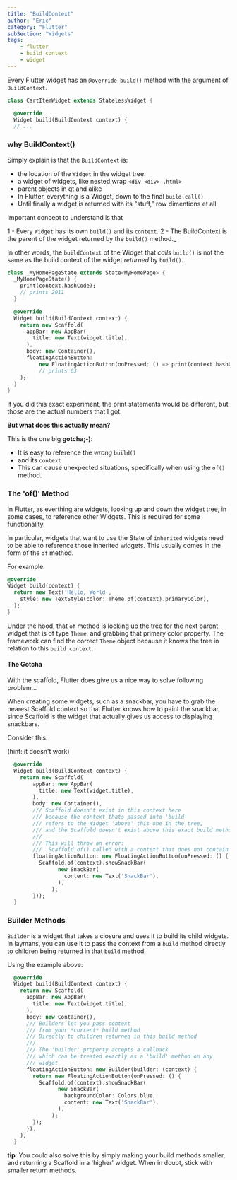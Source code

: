 ```yaml
---
title: "BuildContext"
author: "Eric"
category: "Flutter"
subSection: "Widgets"
tags:
    - flutter
    - build context
    - widget
---
```


Every Flutter widget has an `@override build()` method with the argument of `BuildContext`.

```dart
class CartItemWidget extends StatelessWidget {

  @override
  Widget build(BuildContext context) {
  // ...
```

<div class='aside'>

### why BuildContext()

Simply explain is that the `BuildContext` is:
- the location of the `Widget` in the widget tree.
- a widget of widgets, like nested.wrap `<div <div> .html>`
- parent objects in qt and alike
- In Flutter, everything is a Widget, down to the final `build.call()`
- Until finally a widget is returned with its "stuff," row dimentions et all

</div>

Important concept to understand is that 

1 - Every `Widget` has its own `build()` and its `context`.
2 - The BuildContext is the parent of the widget returned by the `build()` method._


In other words, the `buildContext` of the Widget that _calls_ `build()` is not the
same as the build context of the widget _returned_ by `build()`.

```dart
class _MyHomePageState extends State<MyHomePage> {
  _MyHomePageState() {
    print(context.hashCode);
    // prints 2011
  }

  @override
  Widget build(BuildContext context) {
    return new Scaffold(
      appBar: new AppBar(
        title: new Text(widget.title),
      ),
      body: new Container(),
      floatingActionButton:
          new FloatingActionButton(onPressed: () => print(context.hashCode)),
          // prints 63
    );
  }
}
```

If you did this exact experiment, the print statements would be different, but
those are the actual numbers that I got.

**But what does this actually mean?**

This is the one big **gotcha;-)**:  
- It is easy to reference the _wrong_ `build()`
- and its `context` 
- This can cause unexpected situations, specifically when using the `of()` method.

### The 'of()' Method

In Flutter, as everthing are widgets, looking up and down the widget tree, in some cases, to
reference other Widgets. This is required for some functionality.

In particular, widgets that want to use the State of `inherited` widgets need
to be able to reference those inherited widgets. This usually comes in the form
of the `of` method.

For example:

```dart
@override
Widget build(context) {
  return new Text('Hello, World',
    style: new TextStyle(color: Theme.of(context).primaryColor),
  );
}
```

Under the hood, that `of` method is looking up the tree for the next parent
widget that is of type `Theme`, and grabbing that primary color property. The
framework can find the correct `Theme` object because it knows the tree in
relation to this `build context`.

#### The Gotcha

With the scaffold, Flutter does give us a nice way to solve following problem...

When creating some widgets, such as a snackbar, you have to grab the nearest
Scaffold context so that Flutter knows how to paint the snackbar, since
Scaffold is the widget that actually gives us access to displaying snackbars.

Consider this:

(hint: it doesn't work)

```dart
  @override
  Widget build(BuildContext context) {
    return new Scaffold(
        appBar: new AppBar(
          title: new Text(widget.title),
        ),
        body: new Container(),
        /// Scaffold doesn't exist in this context here
        /// because the context thats passed into 'build'
        /// refers to the Widget 'above' this one in the tree,
        /// and the Scaffold doesn't exist above this exact build method
        ///
        /// This will throw an error:
        /// 'Scaffold.of() called with a context that does not contain a Scaffold.'
        floatingActionButton: new FloatingActionButton(onPressed: () {
          Scaffold.of(context).showSnackBar(
                new SnackBar(
                  content: new Text('SnackBar'),
                ),
              );
        }));
  }
```

### Builder Methods

`Builder` is a widget that takes a closure and uses it to build its child
widgets. In laymans, you can use it to pass the context from a `build` method
directly to children being returned in that `build` method.

Using the example above:

```dart
  @override
  Widget build(BuildContext context) {
    return new Scaffold(
      appBar: new AppBar(
        title: new Text(widget.title),
      ),
      body: new Container(),
      /// Builders let you pass context
      /// from your *current* build method
      /// Directly to children returned in this build method
      ///
      /// The 'builder' property accepts a callback
      /// which can be treated exactly as a 'build' method on any
      /// widget
      floatingActionButton: new Builder(builder: (context) {
        return new FloatingActionButton(onPressed: () {
          Scaffold.of(context).showSnackBar(
                new SnackBar(
                  backgroundColor: Colors.blue,
                  content: new Text('SnackBar'),
                ),
              );
        });
      }),
    );
  }
```

<div class='tip'>

**tip**: You could also solve this by simply making your build methods
smaller, and returning a Scaffold in a 'higher' widget. When in doubt, stick
with smaller return methods.

</div>